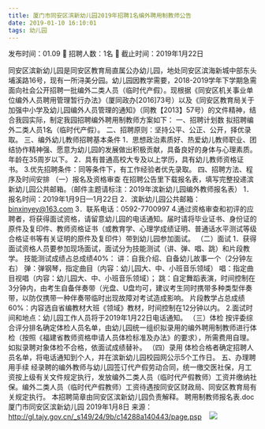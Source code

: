 ```yaml
---
title: 厦门市同安区滨新幼儿园2019年招聘1名编外聘用制教师公告
date: 2019-01-10 16:10:01
tags: 幼儿园
---
```

发布时间：01.09   🌟   招聘人数：1名   🌈   截止时间：2019年1月22日
<!-- more -->

同安区滨新幼儿园是同安区教育局直属公办幼儿园，地处同安区滨海新城中部东头埔溪路16号，现有一所浔美分园。幼儿园因教学需要，2018-2019学年下学期急需面向社会公开招聘一批编外二类人员（临时代产假）。现根据《同安区机关事业单位编外人员聘用管理暂行办法》（厦同政办[2016]73号）以及《同安区教育局关于加强中小学及幼儿园编外人员管理的通知》（同教【2013】57号）的文件精神，结合我园实际，制定我园招聘编外聘用制教师方案如下：
一、招聘计划数
拟招聘编外二类人员1名（临时代产假）。
二、招聘原则：坚持公平、公正、公开，择优录取。
三、编外幼儿教师招聘基本条件
1．思想政治素质好、热爱幼儿教师职业、团结协作精神强、愿意为幼儿园的发展做出积极贡献，具备良好的身体与心理素质。年龄在35周岁以下。
2．具有普通高校大专及以上学历，具有幼儿教师资格证书。
3.优先招聘条件：同等条件下，有工作经验者优先录取。
四、招聘方法、程序及时间安排
（一）报名及资格审查
在招聘公告里下载报名表，填写完整投递滨新幼儿园公共邮箱。（邮件主题请标注：2019年滨新幼儿园编外教师报名表）
1．报名时间：2019年1月9日—1月22日
2．滨新幼儿园公共邮箱：binxinyey@163.com
3．联系电话：0592-7700997
4.通过资格审查和初评的应聘者，将获得面试资格，请留意幼儿园的电话通知。届时请将毕业证书、身份证的原件及复印件、教师资格证书（或教育学、心理学成绩证明、普通话水平测试等级合格证书等有关证明的原件及复印件）带到幼儿园参加面试。
（二）面试
1．获得面试资格人员要参加现场面试，面试分为技能测试（讲、弹、唱、跳）和片段教学。
技能测试成绩占总成绩40%：
讲：自我介绍、自备幼儿故事一个（2分钟左右）
弹：弹钢琴，指定曲目（内容：幼儿园大、中、小班音乐领域）
唱：指定曲目视唱（内容：幼儿园大、中、小班音乐领域）；
跳：自定舞蹈表演，时间控制在3分钟内，由考生自备伴奏带（光盘、U盘均可，建议考生同时携带多种类型伴奏带，以防仅携带一种伴奏带临时出现故障对考试造成影响。
片段教学占总成绩60%：内容选自省编教材大班《领域》教材，时间控制在12分钟以内。
2.面试时间和地点：幼儿园工作人员将于2019年1月22日电话通知。
（三）体检
按评委综合评分排名确定体检人员名单，由幼儿园统一组织拟录用的编外聘用制教师进行体检（按照《福建省教师资格申请人员体检标准及办法》的要求），所需费用自理。如拟录聘对象体检不合格，依面试成绩替补。
（四）录用
体检合格者确定招聘人员名单，将电话通知到个人，并在滨新幼儿园校园网公示5个工作日。
五、办理聘用手续
经录聘的编外教师与幼儿园签订代产假劳动合同，统一缴交医社保，月工资按上级有关文件规定执行，发放编外二类人员（临时代产假教师）工资并缴纳社保。编外二类人员（临时代产假教师）工资待遇按同安区财政局、同安区教育局有关规定执行。
本招聘简章由同安区滨新幼儿园负责解释。
聘用制教师报名表.doc
厦门市同安区滨新幼儿园
2019年1月8日
来源：
http://gl.tajy.gov.cn/_s149/24/9b/c14288a140443/page.psp
 
 ![](https://cdn.weiweiblog.cn/20181015134814.png)